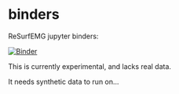 # binders
ReSurfEMG jupyter binders:

[![Binder](https://mybinder.org/badge_logo.svg)](https://mybinder.org/v2/gh/ReSurfEMG/binders/main)

This is currently experimental, and lacks real data.

It needs synthetic data to run on...
